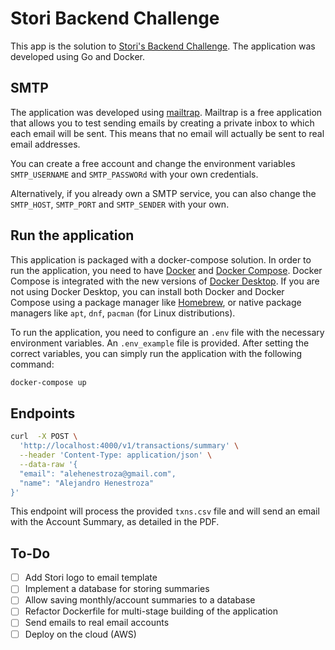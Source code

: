 # Stori Backend Challenge

This app is the solution to [Stori's Backend Challenge](Tech_Challenge_-_Software_Engineer.pdf). The application was developed using Go and Docker.

## SMTP

The application was developed using [mailtrap](https://mailtrap.io). Mailtrap is a free application that allows you to test sending emails by creating a private inbox to which each email will be sent. This means that no email will actually be sent to real email addresses.

You can create a free account and change the environment variables `SMTP_USERNAME` and `SMTP_PASSWORd` with your own credentials.

Alternatively, if you already own a SMTP service, you can also change the `SMTP_HOST`, `SMTP_PORT` and `SMTP_SENDER` with your own.

## Run the application

This application is packaged with a docker-compose solution. In order to run the application, you need to have [Docker](https://docs.docker.com/engine/) and [Docker Compose](https://docs.docker.com/compose/). Docker Compose is integrated with the new versions of [Docker Desktop](https://docs.docker.com/desktop/). If you are not using Docker Desktop, you can install both Docker and Docker Compose using a package manager like [Homebrew](https://brew.sh/), or native package managers like `apt`, `dnf`, `pacman` (for Linux distributions).

To run the application, you need to configure an `.env` file with the necessary environment variables. An `.env_example` file is provided. After setting the correct variables, you can simply run the application with the following command:

```sh
docker-compose up
```

## Endpoints

```sh
curl  -X POST \
  'http://localhost:4000/v1/transactions/summary' \
  --header 'Content-Type: application/json' \
  --data-raw '{
  "email": "alehenestroza@gmail.com",
  "name": "Alejandro Henestroza"
}'
```

This endpoint will process the provided `txns.csv` file and will send an email with the Account Summary, as detailed in the PDF.

## To-Do

-   [ ] Add Stori logo to email template
-   [ ] Implement a database for storing summaries
-   [ ] Allow saving monthly/account summaries to a database
-   [ ] Refactor Dockerfile for multi-stage building of the application
-   [ ] Send emails to real email accounts
-   [ ] Deploy on the cloud (AWS)
